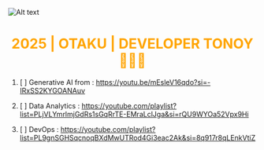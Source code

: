 ![Alt text](./)




<h1 style="color:orange;text-align:center; display:flex; ">2025 | OTAKU | DEVELOPER TONOY 👨🏻‍💻</h1>

 1. [ ] Generative AI 
 from : 
 https://youtu.be/mEsleV16qdo?si=-IRxSS2KYGOANAuv

 2. [ ] Data Analytics : 
 https://youtube.com/playlist?list=PLjVLYmrlmjGdRs1sGqRrTE-EMraLclJga&si=rQU9WYOa52Vpx9Hi


 3. [ ] DevOps :
 https://youtube.com/playlist?list=PL9gnSGHSqcnoqBXdMwUTRod4Gi3eac2Ak&si=8q917r8qLEnkVtiZ
